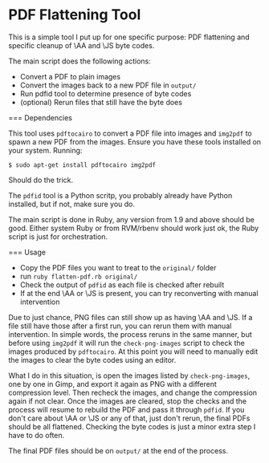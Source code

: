 PDF Flattening Tool
===================

This is a simple tool I put up for one specific purpose: PDF flattening and specific cleanup of \AA and \JS byte codes.

The main script does the following actions:

- Convert a PDF to plain images
- Convert the images back to a new PDF file in `output/`
- Run pdfid tool to determine presence of byte codes
- (optional) Rerun files that still have the byte does


=== Dependencies

This tool uses `pdftocairo` to convert a PDF file into images and `img2pdf` to spawn a new PDF from the images. Ensure
you have these tools installed on your system. Running:

```
$ sudo apt-get install pdftocairo img2pdf
```

Should do the trick.

The `pdfid` tool is a Python scritp, you probably already have Python installed, but if not, make sure you do.

The main script is done in Ruby, any version from 1.9 and above should be good. Either system Ruby or from RVM/rbenv
should work just ok, the Ruby script is just for orchestration.


=== Usage

- Copy the PDF files you want to treat to the `original/` folder
- run `ruby flatten-pdf.rb original/`
- Check the output of `pdfid` as each file is checked after rebuilt
- If at the end \AA or \JS is present, you can try reconverting with manual intervention

Due to just chance, PNG files can still show up as having \AA and \JS. If a file still have those after a first
run, you can rerun them with manual intervention. In simple words, the process reruns in the same manner, but
before using `img2pdf` it will run the `check-png-images` script to check the images produced by `pdftocairo`.
At this point you will need to manually edit the images to clear the byte codes using an editor.

What I do in this situation, is open the images listed by `check-png-images`, one by one in Gimp, and export
it again as PNG with a different compression level. Then recheck the images, and change the compression again
if not clear. Once the images are cleared, stop the checks and the process will resume to rebuild the PDF and
pass it through `pdfid`. If you don't care about \AA or \JS or any of that, just don't rerun, the final PDFs
should be all flattened. Checking the byte codes is just a minor extra step I have to do often.

The final PDF files should be on `output/` at the end of the process.

